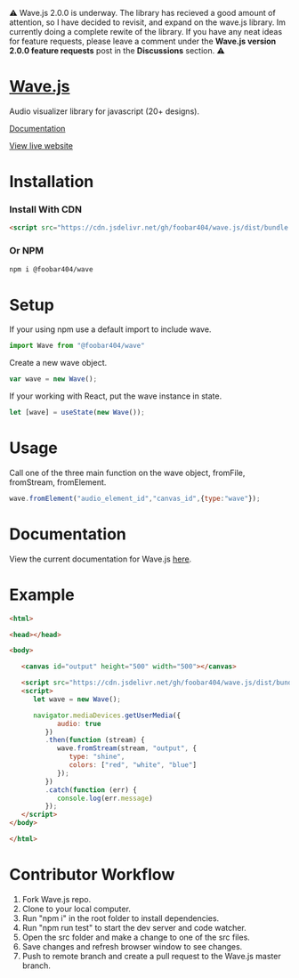 ⚠️ Wave.js 2.0.0 is underway. The library has recieved a good amount of attention, so I have decided to revisit, and expand on the wave.js library. Im currently doing a complete rewite of the library. If you have any neat ideas for feature requests, please leave a comment under the <b>Wave.js version 2.0.0 feature requests</b> post in the <b>Discussions</b> section. ⚠️


# [Wave.js](https://foobar404.github.io/Wave.js/#/)

Audio visualizer library for javascript
(20+ designs).

[Documentation](https://foobar404.github.io/Wave.js/#/docs)

[View live website](https://foobar404.github.io/Wave.js/#/)


# Installation 
 
<h3>Install With CDN</h3>

```html
<script src="https://cdn.jsdelivr.net/gh/foobar404/wave.js/dist/bundle.iife.js"></script>
```

<h3>Or NPM</h3>

```html
npm i @foobar404/wave
```

# Setup

<p>If your using npm use a default import to include wave.</p>

```javascript
import Wave from "@foobar404/wave"
```

<p>Create a new wave object.</p>

```javascript
var wave = new Wave();
```

<p>If your working with React, put the wave instance in state.</p>  

```javascript
let [wave] = useState(new Wave());
```


# Usage

<p>Call one of the three main function on the wave object, fromFile, fromStream, fromElement.</p>

```javascript
wave.fromElement("audio_element_id","canvas_id",{type:"wave"});
```

# Documentation

<p>View the current documentation for Wave.js <a href="https://foobar404.github.io/Wave.js/#/docs" target="_blank">here</a>.</p>

<h1>Example</h1>

```html
<html>

<head></head>

<body>

   <canvas id="output" height="500" width="500"></canvas>

   <script src="https://cdn.jsdelivr.net/gh/foobar404/wave.js/dist/bundle.iife.js"></script>
   <script>
      let wave = new Wave();

      navigator.mediaDevices.getUserMedia({
            audio: true
         })
         .then(function (stream) {
            wave.fromStream(stream, "output", {
               type: "shine",
               colors: ["red", "white", "blue"]
            });
         })
         .catch(function (err) {
            console.log(err.message)
         });
   </script>
</body>

</html>
```

# Contributor Workflow

<ol>
   <li>Fork Wave.js repo.</li>
   <li>Clone to your local computer.</li>
   <li>Run "npm i" in the root folder to install dependencies.</li>
   <li>Run "npm run test" to start the dev server and code watcher.</li>
   <li>Open the src folder and make a change to one of the src files.</li>
   <li>Save changes and refresh browser window to see changes.</li>
   <li>Push to remote branch and create a pull request to the Wave.js master branch.</li>
</ol>
